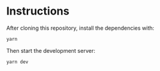 
# Instructions

After cloning this repository, install the dependencies with:

```sh
yarn
```

Then start the development server:

```sh
yarn dev
```
